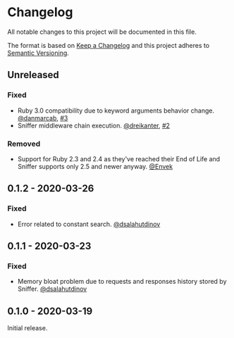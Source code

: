# Changelog

All notable changes to this project will be documented in this file.

The format is based on [Keep a Changelog](http://keepachangelog.com/en/1.0.0/)
and this project adheres to [Semantic Versioning](http://semver.org/spec/v2.0.0.html).

## Unreleased

### Fixed

- Ruby 3.0 compatibility due to keyword arguments behavior change. [@danmarcab], [#3](https://github.com/yabeda-rb/yabeda-http_requests/pull/3)
- Sniffer middleware chain execution. [@dreikanter], [#2](https://github.com/yabeda-rb/yabeda-http_requests/pull/2)

### Removed

- Support for Ruby 2.3 and 2.4 as they've reached their End of Life and Sniffer supports only 2.5 and newer anyway. [@Envek]

## 0.1.2 - 2020-03-26

### Fixed

- Error related to constant search. [@dsalahutdinov]

## 0.1.1 - 2020-03-23

### Fixed

- Memory bloat problem due to requests and responses history stored by Sniffer. [@dsalahutdinov]

## 0.1.0 - 2020-03-19

Initial release.

[@dsalahutdinov]: https://github.com/dsalahutdinov "Dmitry Salahutdinov"
[@dreikanter]: https://github.com/dreikanter "Alex Musayev"
[@danmarcab]: https://github.com/danmarcab "Daniel Marín"
[@Envek]: https://github.com/Envek "Andrey Novikov"
